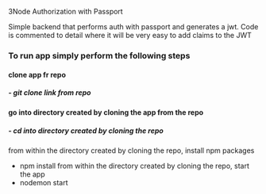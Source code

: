 3Node Authorization with Passport

Simple backend that performs auth with passport and generates a jwt. Code is commented to detail where it will be very easy to add claims to the JWT

### To run app simply perform the following steps
#### clone app fr repo
##### - git clone link from repo
#### go into directory created by cloning the app from the repo
##### - cd into directory created by cloning the repo
from within the directory created by cloning the repo, install npm packages
 - npm install
from within the directory created by cloning the repo, start the app
 - nodemon start